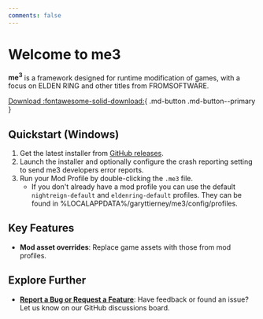 ```yaml
---
comments: false
---
```


# Welcome to me3

**me<sup>3</sup>** is a framework designed for runtime modification of games, with a focus on ELDEN RING and other titles from FROMSOFTWARE.

[Download :fontawesome-solid-download:](https://github.com/garyttierney/me3/releases/latest){ .md-button .md-button--primary }

## Quickstart (Windows)

1. Get the latest installer from [GitHub releases](https://github.com/garyttierney/me3/releases/latest).
2. Launch the installer and optionally configure the crash reporting setting to send me3 developers error reports.
3. Run your Mod Profile by double-clicking the `.me3` file.
   - If you don't already have a mod profile you can use the default `nightreign-default` and `eldenring-default` profiles. They can be found in %LOCALAPPDATA%/garyttierney/me3/config/profiles.

## Key Features

- **Mod asset overrides**: Replace game assets with those from mod profiles.

## Explore Further

- **[Report a Bug or Request a Feature](https://github.com/garyttierney/me3/discussions)**: Have feedback or found an issue? Let us know on our GitHub discussions board.
